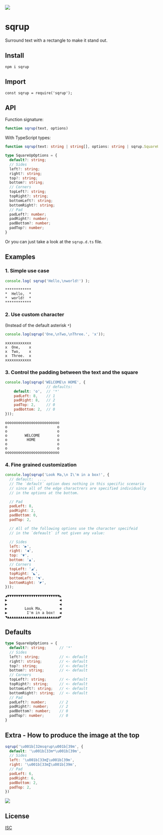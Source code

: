 ![](https://i.imgur.com/MvMTdgF.png)

# sqrup

Surround text with a rectangle to make it stand out.

## Install

`npm i sqrup`

## Import

`const sqrup = require('sqrup');`

## API

Function signature:
```js
function sqrup(text, options)
````

With TypeScript types:
```typescript
function sqrup(text: string | string[], options: string | sqrup.SquareUpOptions): string
```

```typescript
type SquareUpOptions = {
  default?: string;
  // Sides
  left?: string;
  right?: string;
  top?: string;
  bottom?: string;
  // Corners
  topLeft?: string;
  topRight?: string;
  bottomLeft?: string;
  bottomRight?: string;
  // Pad
  padLeft?: number;
  padRight?: number;
  padBottom?: number;
  padTop?: number;
}
```

Or you can just take a look at the `sqrup.d.ts` file.

## Examples

### 1. Simple use case
```js
console.log( sqrup('Hello,\nworld!') );
```

```
************
*  Hello,  *
*  world!  *
************
```

### 2. Use custom character
(Instead of the default asterisk `*`)

```js
console.log(sqrup('One,\nTwo,\nThree.', 'x'));
```
```
xxxxxxxxxxxx
x  One,    x
x  Two,    x
x  Three.  x
xxxxxxxxxxxx
```

### 3. Control the padding between the text and the square
```js
console.log(sqrup('WELCOME\n HOME', {
                   // defaults:
    default: 'o',  // '*'
    padLeft: 8,    // 1
    padRight: 8,   // 2
    padTop: 2,     // 0
    padBottom: 2,  // 0
}));
```
```
ooooooooooooooooooooooooo
o                       o
o                       o
o        WELCOME        o
o         HOME          o
o                       o
o                       o
ooooooooooooooooooooooooo
```

### 4. Fine grained customization

```js
console.log(sqrup('Look Ma,\n I\'m in a box!', {
  // default:  ...,
  // The `default` option does nothing in this specific scenario
  // since all of the edge charactrers are specified individually
  // in the options at the bottom.

  // Pad
  padLeft: 8,
  padRight: 2,
  padBottom: 0,
  padTop: 2,

  // All of the following options use the character specifeid
  // in the `defeault` if not given any value:

  // Sides
  left: '▶',
  right: '◀',
  top: '▼',
  bottom: '▲',
  // Corners
  topLeft: '◢',
  topRight: '◣',
  bottomLeft: '◥',
  bottomRight: '◤',
}));
```

```
◢▼▼▼▼▼▼▼▼▼▼▼▼▼▼▼▼▼▼▼▼▼▼▼▼◣
▶                        ◀
▶                        ◀
▶        Look Ma,        ◀
▶         I'm in a box!  ◀
◥▲▲▲▲▲▲▲▲▲▲▲▲▲▲▲▲▲▲▲▲▲▲▲▲◤
```

## Defaults

```typescript
type SquareUpOptions = {
  default?: string;      // '*'
  // Sides
  left?: string;         // <- default
  right?: string;        // <- default
  top?: string;          // <- default
  bottom?: string;       // <- default
  // Corners
  topLeft?: string;      // <- default
  topRight?: string;     // <- default
  bottomLeft?: string;   // <- default
  bottomRight?: string;  // <- default
  // Pad
  padLeft?: number;      // 2
  padRight?: number;     // 2
  padBottom?: number;    // 0
  padTop?: number;       // 0
}
```

## Extra - How to produce the image at the top

```js
sqrup('\u001b[32msqrup\u001b[39m', {
  default: '\u001b[33m*\u001b[39m',
  // Sides
  left: '\u001b[33m⁑\u001b[39m',
  right: '\u001b[33m⁑\u001b[39m',
  // Pad
  padLeft: 6,
  padRight: 6,
  padBottom: 2,
  padTop: 2,
})
```

![](https://i.imgur.com/MvMTdgF.png)

## License

[ISC](https://opensource.org/licenses/ISC)
